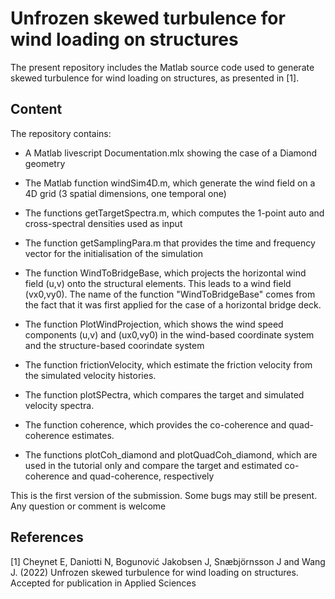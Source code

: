 # Unfrozen skewed turbulence for wind loading on structures
The present repository includes the Matlab source code used to generate skewed turbulence for wind loading on structures, as presented in  [1].

## Content

The repository contains:

-    A Matlab livescript Documentation.mlx showing the case of a Diamond geometry

-    The Matlab function windSim4D.m, which generate the wind field on a 4D grid (3 spatial dimensions, one temporal one)

-    The functions getTargetSpectra.m, which computes the 1-point auto and cross-spectral densities used as input

-    The function getSamplingPara.m that provides the time and frequency vector for the initialisation of the simulation

-   The function WindToBridgeBase, which projects the horizontal wind field (u,v) onto the structural elements. This leads to a wind field (vx0,vy0). The name of the function "WindToBridgeBase" comes from the fact that it was first applied for the case of a horizontal bridge deck.

-   The function PlotWindProjection, which shows the wind speed components (u,v) and (ux0,vy0) in the wind-based coordinate system and the structure-based coorindate system

-   The function frictionVelocity, which estimate the friction velocity from the simulated velocity histories.
 
-   The function plotSPectra, which compares the target and simulated velocity spectra.
 
-  The function coherence, which provides the co-coherence and quad-coherence estimates.
 
-   The functions plotCoh_diamond and plotQuadCoh_diamond, which are used in the tutorial only and compare the target and estimated co-coherence and quad-coherence, respectively

This is the first version of the submission. Some bugs may still be present. Any question or comment is welcome

## References

[1] Cheynet E, Daniotti N, Bogunović Jakobsen J, Snæbjörnsson J and Wang J. (2022) Unfrozen skewed turbulence for wind loading on structures. Accepted for publication in Applied Sciences
